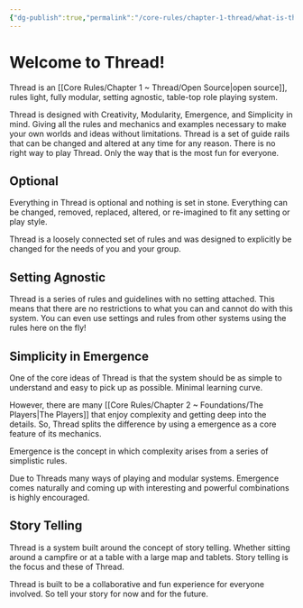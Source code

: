```yaml
---
{"dg-publish":true,"permalink":"/core-rules/chapter-1-thread/what-is-thread/","tags":["gardenEntry"]}
---
```


# Welcome to Thread!
Thread is an [[Core Rules/Chapter 1 ~ Thread/Open Source\|open source]], rules light, fully modular, setting agnostic, table-top role playing system.

Thread is designed with Creativity, Modularity, Emergence, and Simplicity in mind. Giving all the rules and mechanics and examples necessary to make your own worlds and ideas without limitations. Thread is a set of guide rails that can be changed and altered at any time for any reason. There is no right way to play Thread. Only the way that is the most fun for everyone.

## Optional
Everything in Thread is optional and nothing is set in stone. Everything can be changed, removed, replaced, altered, or re-imagined to fit any setting or play style.

Thread is a loosely connected set of rules and was designed to explicitly be changed for the needs of you and your group.

## Setting Agnostic
Thread is a series of rules and guidelines with no setting attached. This means that there are no restrictions to what you can and cannot do with this system. You can even use settings and rules from other systems using the rules here on the fly!

## Simplicity in Emergence
One of the core ideas of Thread is that the system should be as simple to understand and easy to pick up as possible. Minimal learning curve.

However, there are many [[Core Rules/Chapter 2 ~ Foundations/The Players\|The Players]] that enjoy complexity and getting deep into the details. So, Thread splits the difference by using a emergence as a core feature of its mechanics.

Emergence is the concept in which complexity arises from a series of simplistic rules.

Due to Threads many ways of playing and modular systems. Emergence comes naturally and coming up with interesting and powerful combinations is highly encouraged.

## Story Telling
Thread is a system built around the concept of story telling. Whether sitting around a campfire or at a table with a large map and tablets. Story telling is the focus and these of Thread.

Thread is built to be a collaborative and fun experience for everyone involved. So tell your story for now and for the future.